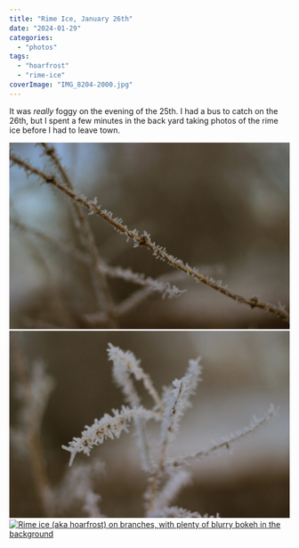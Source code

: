 ```yaml
---
title: "Rime Ice, January 26th"
date: "2024-01-29"
categories: 
  - "photos"
tags: 
  - "hoarfrost"
  - "rime-ice"
coverImage: "IMG_8204-2000.jpg"
---
```


It was _really_ foggy on the evening of the 25th. I had a bus to catch on the 26th, but I spent a few minutes in the back yard taking photos of the rime ice before I had to leave town.

[![Rime ice (aka hoarfrost) on branches, with plenty of blurry bokeh in the background](images/IMG_8201-2000-1024x682.jpg)![Rime ice (aka hoarfrost) on branches, with plenty of blurry bokeh in the background](images/IMG_8206-2000-1024x682.jpg)![Rime ice (aka hoarfrost) on branches, with plenty of blurry bokeh in the background](https://i1.wp.com/patrickjohanneson.com/wp-content/uploads/2024/01/IMG_8206-2000-1024x682.jpg?ssl=1)](https://patrickjohanneson.com/wp-content/uploads/2024/01/IMG_8199-2000-1024x682.jpg)
